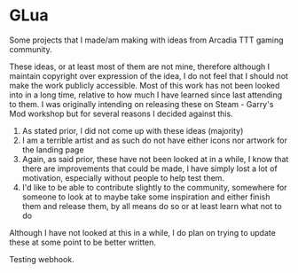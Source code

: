 # GLua
Some projects that I made/am making with ideas from Arcadia TTT gaming community. 

These ideas, or at least most of them are not mine, therefore although I maintain copyright over expression of the idea, I do not feel that I should not make the work publicly accessible.
Most of this work has not been looked into in a long time, relative to how much I have learned since last attending to them.
I was originally intending on releasing these on Steam - Garry's Mod workshop but for several reasons I decided against this. 
<ol>
  <li>As stated prior, I did not come up with these ideas (majority)</li>
  <li>I am a terrible artist and as such do not have either icons nor artwork for the landing page</li>
  <li>Again, as said prior, these have not been looked at in a while, I know that there are improvements that could be made, I have simply lost a lot of motivation, especially without people to help test them.</li>
  <li>I'd like to be able to contribute slightly to the community, somewhere for someone to look at to maybe take some inspiration and either finish them and release them, by all means do so or at least learn what not to do</li>
</ol>
Although I have not looked at this in a while, I do plan on trying to update these at some point to be better written.

Testing webhook.
